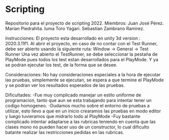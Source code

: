 # Scripting
Repositorio para el proyecto de scripting 2022.
Miembros:
Juan José Pérez.
Marian Piedrahita.
Iuma Toro Yagari.
Sebastian Zambrano Ramirez.

Instrucciones:
El proyecto esta desarrollado en unity 3d version : 2020.3.11f1.
Al abrir el proyecto, en caso de no contar con el Test Runner, debe ser abierto usando la siguiente ruta:
Window -> General -> Test Runner
Una vez abierto el TestRunner, se debe seleccionar la pestaña de PlayMode pues todos los test estan desarrollados para el PlayMode.
Y ya se podran ejecutar los test, de la forma que se desee.

Consideraciones:
No hay consideraciones especiales a la hora de ejecutar las pruebas, simplemente se ejecutan, se espera a que termine el PlayMode y se podran ver
los resultados esperados de las pruebas.


Dificultades:
-Fue muy complicado manejar un estilo uniforme de programacion, tanto que aun se esta trabajando para intentar tener un codigo homogeneo.
-Dudamos mucho sobre el entorno de pruebas a utilizar, esto llevo a que en un inicio crearamos las pruebas en modo editor y luego tuvieramos que midrarlo todo al PlayMode
-Fuy bastante complicado intentar adaptarse a las rubricas teniendo en cuenta que las clases mono no pueden hacer uso de un constructor, lo cual dificulto batante realizar las
restricciones pedidas en las rubricas. 
